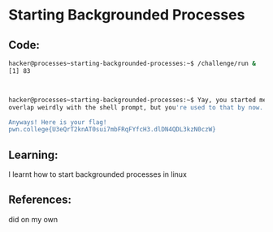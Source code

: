 # Starting Backgrounded Processes
## Code:
```bash
hacker@processes~starting-backgrounded-processes:~$ /challenge/run &
[1] 83



hacker@processes~starting-backgrounded-processes:~$ Yay, you started me in the background! Because of that, this text will probably
overlap weirdly with the shell prompt, but you're used to that by now...

Anyways! Here is your flag!
pwn.college{U3eQrT2knAT0sui7mbFRqFYfcH3.dlDN4QDL3kzN0czW}
```
## Learning:
 I learnt how to start backgrounded processes in linux
## References:
 did on my own
